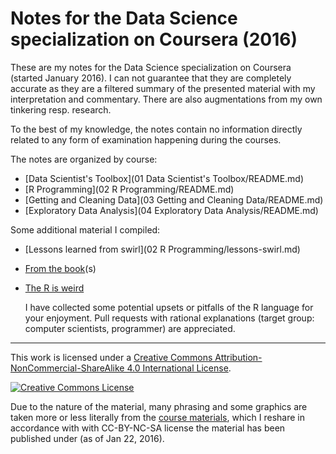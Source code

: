 # Notes for the Data Science specialization on Coursera (2016)

These are my notes for the Data Science specialization on Coursera (started January 2016).
I can not guarantee that they are completely accurate as they are a filtered
summary of the presented material with my interpretation and commentary.
There are also augmentations from my own tinkering resp. research.

To the best of my knowledge, the notes contain no information directly
related to any form of examination happening during the courses.

The notes are organized by course:

 * [Data Scientist's Toolbox](01 Data Scientist's Toolbox/README.md)
 * [R Programming](02 R Programming/README.md)
 * [Getting and Cleaning Data](03 Getting and Cleaning Data/README.md)
 * [Exploratory Data Analysis](04 Exploratory Data Analysis/README.md)

Some additional material I compiled:

 * [Lessons learned from swirl](02 R Programming/lessons-swirl.md)
 * [From the book](from-the-book.md)(s)
 * [The R is weird](the-r-is-weird.md)

    I have collected some potential upsets or pitfalls of the R language for your enjoyment.
    Pull requests with rational explanations (target group: computer scientists, programmer)
    are appreciated.

---

This work is licensed under a <a rel="license" href="http://creativecommons.org/licenses/by-nc-sa/4.0/">Creative Commons Attribution-NonCommercial-ShareAlike 4.0 International License</a>.

<a rel="license" href="http://creativecommons.org/licenses/by-nc-sa/4.0/"><img alt="Creative Commons License" style="border-width:0;" src="https://i.creativecommons.org/l/by-nc-sa/4.0/88x31.png" /></a>

Due to the nature of the material, many phrasing and some graphics are taken more
or less literally from the
  [course materials](https://github.com/DataScienceSpecialization/courses),
which I reshare in accordance with with CC-BY-NC-SA license the material has
been published under (as of Jan 22, 2016).
